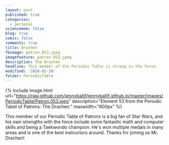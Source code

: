 ```yaml
---
layout: post
published: true
categories:
  - personal
sciencemom: false
blog: true
comic: false
comments: true
title: Drachen
fbimage: patron.053.jpeg
imagefeature: patron.053.jpeg
description: The Drachen
headline: This member of the Periodic Table is strong in the force.
modified: '2018-02-20'
folder: PeriodicTable
---
```


{% include image.html url="https://raw.github.com/jennyballif/jennyballif.github.io/master/images/PeriodicTable/Patron.053.jpeg" description="Element 53 from the Periodic Tabel of Patrons: The Drachen." maxwidth="600px" %}

This member of our Periodic Table of Patrons is a big fan of Star Wars, and his own strengths with the force include some fantastic math and computer skills and being a Taekwondo champion. He's won multiple medals in many areas and is one of the best instructors around. Thanks for joining us Mr. Drachen!
